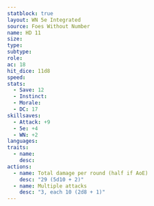 ```yaml
---
statblock: true
layout: WN 5e Integrated
source: Foes Without Number
name: HD 11
size: 
type: 
subtype: 
role: 
ac: 18
hit_dice: 11d8
speed: 
stats:
  - Save: 12
  - Instinct: 
  - Morale:
  - DC: 17
skillsaves:
  - Attack: +9
  - 5e: +4
  - WN: +2
languages: 
traits:
  - name: 
    desc: 
actions:
  - name: Total damage per round (half if AoE)
    desc: "29 (5d10 + 2)"
  - name: Multiple attacks
    desc: "3, each 10 (2d8 + 1)"
---
```



